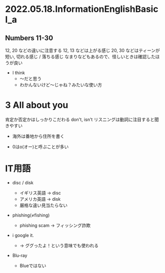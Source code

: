 # 2022.05.18.InformationEnglishBasicI_a

## Numbers 11-30
12, 20 などの違いに注意する
12, 13 などは上がる感じ
20, 30 などはティーンが短い, 切れる感じ / 落ちる感じ
なまりなどもあるので、怪しいときは確認したほうが良い

- I think
  - ～だと思う
  - わかんないけど～じゃね？みたいな使い方

# 3 All about you
肯定か否定かはしっかりこだわる
don't, isn't
リスニングは動詞に注目すると聞きやすい

- 海外は番地から住所を書く

- 0はo(オー)と呼ぶことが多い

# IT用語
- disc / disk
  - イギリス英語 -> disc
  - アメリカ英語 -> disk
  - 厳格な違い見当たらない

- phishing(≠fishing)
  - phishing scam -> フィッシング詐欺

- i google it.
  - -> ググったよ！という意味でも使われる

- Blu-ray
  - Blueではない
